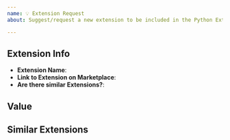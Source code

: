 ```yaml
---
name: 💡 Extension Request
about: Suggest/request a new extension to be included in the Python Extension Pack

---
```


## Extension Info
<!-- Fill out the form below with the corresponding information about the Extension. -->

* **Extension Name**:
* **Link to Extension on Marketplace**:
* **Are there similar Extensions?**:  <!-- Yes/No. If yes, provide the relevant info in the below section. -->

## Value
<!-- Clearly and succinctly explain the reasons for adding the extension to the pack, what value it provides, etc. -->

## Similar Extensions
<!-- If there are other similar extensions, then provide the names of those extensions and links in this section. For example:
  * [Similar Extension #1 Name](https://marketplace.visualstudio.com/items?itemName=foo.similar)
  * [Similar Extension #2 Name](https://marketplace.visualstudio.com/items?itemName=bar.similar)
-->
